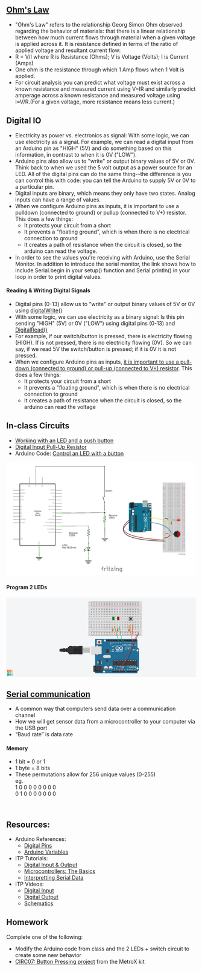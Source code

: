 ## [Ohm's Law](https://www.lyza.com/2016/11/30/voltage-current-resistancewith-gnomes/)

- "Ohm's Law" refers to the relationship Georg Simon Ohm observed regarding the behavior of materials: that there is a linear relationship between how much current flows through material when a given voltage is applied across it. It is resistance defined in terms of the ratio of applied voltage and resultant current flow:
- R = V/I where R is Resistance (Ohms); V is Voltage (Volts); I is Current (Amps)
- One ohm is the resistance through which 1 Amp flows when 1 Volt is applied. 
- For circuit analysis you can predict what voltage must exist across a known resistance and measured current using V=IR and similarly predict amperage across a known resistance and measured voltage using I=V/R.(For a given voltage, more resistance means less current.)

## Digital IO

- Electricity as power vs. electronics as signal: With some logic, we can use electricity as a signal. For example, we can read a digital input from an Arduino pin as "HIGH" (5V) and do something based on this information, in contrast to when it is 0V ("LOW").
- Arduino pins also allow us to "write" or output binary values of 5V or 0V. Think back to when we used the 5 volt output as a power source for an LED. All of the digital pins can do the same thing--the difference is you can control this with code: you can tell the Arduino to supply 5V or 0V to a particular pin.
- Digital inputs are binary, which means they only have two states. Analog inputs can have a range of values.
- When we configure Arduino pins as inputs, it is important to use a pulldown (connected to ground) or pullup (connected to V+) resistor. This does a few things: 
  - It protects your circuit from a short 
  - It prevents a "floating ground", which is when there is no electrical connection to ground 
  - It creates a path of resistance when the circuit is closed, so the arduino can read the voltage.
- In order to see the values you're receiving with Arduino, use the Serial Monitor. In addition to introduce the serial monitor, the link shows how to include Serial.begin in your setup() function and Serial.println() in your loop in order to print digital values.

#### Reading & Writing Digital Signals

- Digital pins (0-13) allow us to "write" or output binary values of 5V or 0V using [digitalWrite()](https://www.arduino.cc/reference/en/language/functions/digital-io/digitalwrite/)
- With some logic, we can use electricity as a binary signal: Is this pin sending "HIGH" (5V) or 0V ("LOW") using digital pins (0-13) and [DigitalRead()](https://www.arduino.cc/reference/en/language/functions/digital-io/digitalread/)
- For example, if our switch/button is pressed, there is electricity flowing (HIGH). If is not pressed, there is no electricity flowing (0V). So we can say, if we read 5V the switch/button is pressed; if it is 0V it is not pressed.
- When we configure Arduino pins as inputs, [it is important to use a pull-down (connected to ground) or pull-up (connected to V+) resistor](https://www.seeedstudio.com/blog/2020/02/21/pull-up-resistor-vs-pull-down-differences-arduino-guide/). This does a few things:
  - It protects your circuit from a short
  - It prevents a "floating ground", which is when there is no electrical connection to ground
  - It creates a path of resistance when the circuit is closed, so the arduino can read the voltage

## In-class Circuits
- [Working with an LED and a push button](https://create.arduino.cc/projecthub/SBR/working-with-an-led-and-a-push-button-71d8c1)
- [Digital Input Pull-Up Resistor](https://docs.arduino.cc/tutorials/generic/digital-input-pullup)
- Arduino Code: [Control an LED with a button](https://create.arduino.cc/editor/jfunky7/b8a53f0d-396b-4fee-a31d-438140557e3f/preview)

<p align="center">
  <img width="800" src="https://github.com/jfunky/diap-creativecomputing-fall2022/blob/main/assets/week8_DigitalIO/LED_switch.png">
</p>

#### Program 2 LEDs

<p align="center">
  <img width="800" src="https://github.com/jfunky/diap-creativecomputing-fall2022/blob/main/assets/week8_DigitalIO/2LED_switch.png">
</p>

## [Serial communication](https://www.arduino.cc/reference/en/language/functions/communication/serial/)
- A common way that computers send data over a communication channel
- How we will get sensor data from a microcontroller to your computer via the USB port
- “Baud rate” is data rate 

#### Memory
- 1 bit = 0 or 1
- 1 byte = 8 bits
- These permutations allow for 256 unique values (0-255)<br>
eg. <br>
1 0 0 0 0 0 0 0 0 <br>
0 1 0 0 0 0 0 0 0 <br>
<br>


## Resources: 
- Arduino References:
  - [Digital Pins](https://www.arduino.cc/en/Tutorial/Foundations/DigitalPins)
  - [Arduino Variables](https://www.arduino.cc/en/Reference/VariableDeclaration)
- ITP Tutorials:
  -  [Digital Input & Output](https://itp.nyu.edu/physcomp/lessons/digital-input-output/)
  -  [Microcontrollers: The Basics](https://itp.nyu.edu/physcomp/lessons/microcontrollers-the-basics/)
  -  [Interpretting Serial Data](https://itp.nyu.edu/physcomp/lessons/interpreting-serial-data/)
- ITP Videos:
  -  [Digital Input](https://vimeo.com/86548673)
  -  [Digital Output](https://vimeo.com/86534049)
  -  [Schematics](https://itp.nyu.edu/physcomp/videos/videos-schematic-diagrams/)


## Homework
Complete one of the following:
- Modify the Arduino code from class and the 2 LEDs + switch circuit to create some new behavior
- [CIRC07: Button Pressing project](https://learn.adafruit.com/experimenters-guide-for-metro/circ07-intro) from the MetroX kit

